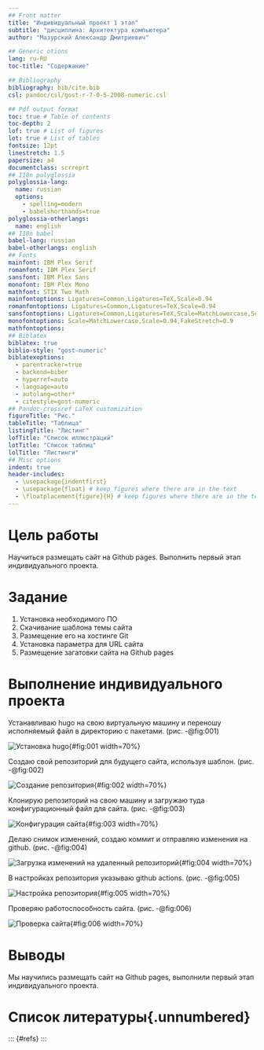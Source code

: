 ```yaml
---
## Front matter
title: "Индивидуальный проект 1 этап"
subtitle: "дисциплина: Архитектура компьютера"
author: "Мазурский Александр Дмитриевич"

## Generic otions
lang: ru-RU
toc-title: "Содержание"

## Bibliography
bibliography: bib/cite.bib
csl: pandoc/csl/gost-r-7-0-5-2008-numeric.csl

## Pdf output format
toc: true # Table of contents
toc-depth: 2
lof: true # List of figures
lot: true # List of tables
fontsize: 12pt
linestretch: 1.5
papersize: a4
documentclass: scrreprt
## I18n polyglossia
polyglossia-lang:
  name: russian
  options:
	- spelling=modern
	- babelshorthands=true
polyglossia-otherlangs:
  name: english
## I18n babel
babel-lang: russian
babel-otherlangs: english
## Fonts
mainfont: IBM Plex Serif
romanfont: IBM Plex Serif
sansfont: IBM Plex Sans
monofont: IBM Plex Mono
mathfont: STIX Two Math
mainfontoptions: Ligatures=Common,Ligatures=TeX,Scale=0.94
romanfontoptions: Ligatures=Common,Ligatures=TeX,Scale=0.94
sansfontoptions: Ligatures=Common,Ligatures=TeX,Scale=MatchLowercase,Scale=0.94
monofontoptions: Scale=MatchLowercase,Scale=0.94,FakeStretch=0.9
mathfontoptions:
## Biblatex
biblatex: true
biblio-style: "gost-numeric"
biblatexoptions:
  - parentracker=true
  - backend=biber
  - hyperref=auto
  - language=auto
  - autolang=other*
  - citestyle=gost-numeric
## Pandoc-crossref LaTeX customization
figureTitle: "Рис."
tableTitle: "Таблица"
listingTitle: "Листинг"
lofTitle: "Список иллюстраций"
lotTitle: "Список таблиц"
lolTitle: "Листинги"
## Misc options
indent: true
header-includes:
  - \usepackage{indentfirst}
  - \usepackage{float} # keep figures where there are in the text
  - \floatplacement{figure}{H} # keep figures where there are in the text
---
```


# Цель работы

Научиться размещать сайт на Github pages. Выполнить первый этап индивидуального проекта.

# Задание

1. Установка необходимого ПО
2. Скачивание шаблона темы сайта
3. Размещение его на хостинге Git
4. Установка параметра для URL сайта
5. Размещение загатовки сайта на Github pages

# Выполнение индивидуального проекта

Устанавливаю hugo на свою виртуальную машину и переношу исполняемый файл в директорию с пакетами. (рис. -@fig:001)

![Установка hugo](image/1.png){#fig:001 width=70%}

Создаю свой репозиторий для будущего сайта, используя шаблон. (рис. -@fig:002)

![Создание репозитория](image/2.png){#fig:002 width=70%}

Клонирую репозиторий на свою машину и загружаю туда конфигурационный файл для сайта. (рис. -@fig:003)

![Конфигурация сайта](image/3.png){#fig:003 width=70%}

Делаю снимок изменений, создаю коммит и отправляю изменения на github. (рис. -@fig:004)

![Загрузка изменений на удаленный репозиторий](image/4.png){#fig:004 width=70%}

В настройках репозитория указываю github actions. (рис. -@fig:005)

![Настройка репозитория](image/5.png){#fig:005 width=70%}

Проверяю работоспособность сайта. (рис. -@fig:006)

![Проверка сайта](image/4.png){#fig:006 width=70%}

# Выводы

Мы научились размещать сайт на Github pages, выполнили первый этап индивидуального проекта.

# Список литературы{.unnumbered}

::: {#refs}
:::
